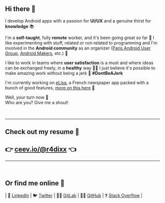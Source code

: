 ## Hi there 👋

I develop Android apps with a passion for **UI/UX** and a genuine thirst for **knowledge** 📚

I'm a **self-taught**, fully **remote** worker, and it's been going great so far 🙌 I like experimenting with stuff, related or not-related to programming and I'm involved in the **Android community** as an organizer ([Paris Android User Group](https://www.meetup.com/fr-FR/Android-Paris/members/234035421/profile), [Android Makers](https://androidmakers.fr/team/), etc.) 👥

I like to work in teams where **user satisfaction** is a must and where ideas can be exchanged freely, in a **healthy** way 🤗✨ I just believe it's possible to make amazing work without being a jerk 🤷 **#DontBeAJerk**

I'm currently working on [eLisa](https://play.google.com/store/apps/details?id=com.prismamedia.elisa), a French newspaper app packed with a bunch of good features, [more on this here](https://elisa.prismamedia.com/) 👀

Well, your turn now 🙂\
Who are you? Give me a shout!

<br/>

***

## Check out my resume 📄
## 👉 [ceev.io/@r4dixx](https://ceev.io/@r4dixx) 👈

***

<br/>

## Or find me online 🔗

| 💼 [LinkedIn](https://linkedin.com/in/r4dixx) | 🐦 [Twitter](https://twitter.com/r4dixx) | 👨‍💻 [GitLab](https://gitlab.com/asikel) | 👨‍💻 [GitHub](https://github.com/r4dixx) | ❓ [Stack Overflow](https://stackoverflow.com/users/8053848/r4dixx) |
